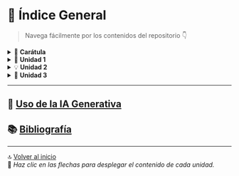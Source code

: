 # 📘 Índice General

> Navega fácilmente por los contenidos del repositorio 👇

<details>
  <summary>🧩 <strong>Carátula</strong></summary>
</details>  

<details>
  <summary>🧩 <strong>Unidad 1</strong></summary>

  #### 🧩 Contenidos de la Unidad
  - [📊 Algoritmos, pseudocódigo y diagramas de flujo](/unidad1/contenidosUnidad/algoritmos.md)
  - [💻 Programación por bloques](/unidad1/contenidosUnidad/bloques.md)
  - [🔢 Ejemplos de algoritmos con estructuras lineales/secuenciales](/unidad1/contenidosUnidad/estructuras-lineales.md)
  - [⚙️ Principales dificultades en la aplicación de los contenidos](/unidad1/contenidosUnidad/dificultades.md)
  - [🧠 Reflexión crítica de los aprendizajes de la unidad](/unidad1/contenidosUnidad/reflexion.md)

  #### 📂 Tareas entregadas
  - [🧾 Herramientas de algoritmos (pseudocódigo y diagramas de flujo)](/unidad1/tareas/herramientas.md)
  - [🖥️ Instalación de lenguajes de programación (C, Python o Java)](/unidad1/tareas/instalacion.md)
  - [🧮 Primer acercamiento a la construcción de algoritmos secuenciales](/unidad1/tareas/primer-acercamiento.md)
  - [🔄 Del diseño del algoritmo a la construcción del programa](/unidad1/tareas/del-diseno-al-programa.md)

</details>

<details>
  <summary>💡 <strong>Unidad 2</strong></summary>

  - *(Contenidos próximamente...)*
</details>

<details>
  <summary>🚀 <strong>Unidad 3</strong></summary>

  - *(Contenidos próximamente...)*
</details>

---

## 🤖 [Uso de la IA Generativa](/unidad1/contenidosUnidad/usoIA.md)

## 📚 [Bibliografía](/bibliografía.md)

---

🔝 [Volver al inicio](#índice-general)  
🧭 *Haz clic en las flechas para desplegar el contenido de cada unidad.*

